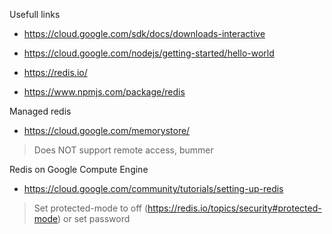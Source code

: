 Usefull links
* https://cloud.google.com/sdk/docs/downloads-interactive
* https://cloud.google.com/nodejs/getting-started/hello-world

* https://redis.io/
* https://www.npmjs.com/package/redis

Managed redis
* https://cloud.google.com/memorystore/
> Does NOT support remote access, bummer

Redis on Google Compute Engine
* https://cloud.google.com/community/tutorials/setting-up-redis
> Set protected-mode to off (https://redis.io/topics/security#protected-mode) or set password
